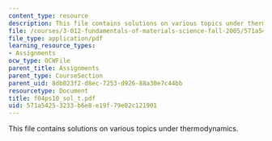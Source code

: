 ```yaml
---
content_type: resource
description: This file contains solutions on various topics under thermodynamics.
file: /courses/3-012-fundamentals-of-materials-science-fall-2005/571a54253233b6e8e19f79e82c121901_f04ps10_sol_t.pdf
file_type: application/pdf
learning_resource_types:
- Assignments
ocw_type: OCWFile
parent_title: Assignments
parent_type: CourseSection
parent_uid: 8db023f2-d8ec-7253-d926-88a30e7c44bb
resourcetype: Document
title: f04ps10_sol_t.pdf
uid: 571a5425-3233-b6e8-e19f-79e82c121901
---
```

This file contains solutions on various topics under thermodynamics.

